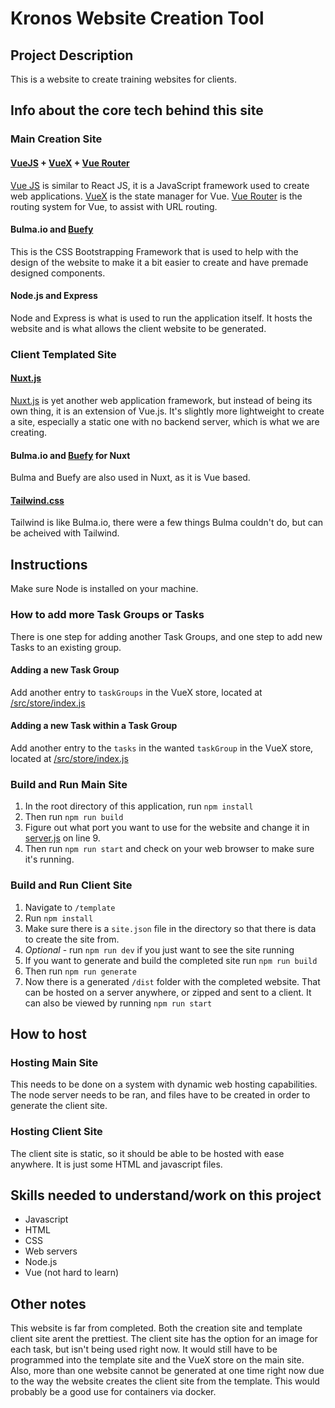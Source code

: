 # Kronos Website Creation Tool

## Project Description

This is a website to create training websites for clients.

## Info about the core tech behind this site

### Main Creation Site

#### [VueJS](https://vuejs.org/) + [VueX](https://vuex.vuejs.org/) + [Vue Router](https://router.vuejs.org/)

[Vue JS](https://vuejs.org/) is similar to React JS, it is a JavaScript framework used to create web applications. [VueX](https://vuex.vuejs.org/) is the state manager for Vue. [Vue Router](https://router.vuejs.org/) is the routing system for Vue, to assist with URL routing.

#### Bulma.io and [Buefy](https://buefy.org/)

This is the CSS Bootstrapping Framework that is used to help with the design of the website to make it a bit easier to create and have premade designed components.

#### Node.js and Express

Node and Express is what is used to run the application itself. It hosts the website and is what allows the client website to be generated.

### Client Templated Site

#### [Nuxt.js](https://nuxtjs.org/)

[Nuxt.js](https://nuxtjs.org/) is yet another web application framework, but instead of being its own thing, it is an extension of Vue.js. It's slightly more lightweight to create a site, especially a static one with no backend server, which is what we are creating.

#### Bulma.io and [Buefy](https://buefy.org/) for Nuxt

Bulma and Buefy are also used in Nuxt, as it is Vue based.

#### [Tailwind.css](https://tailwindui.com/)

Tailwind is like Bulma.io, there were a few things Bulma couldn't do, but can be acheived with Tailwind.

## Instructions

Make sure Node is installed on your machine.

### How to add more Task Groups or Tasks

There is one step for adding another Task Groups, and one step to add new Tasks to an existing group.

#### Adding a new Task Group

Add another entry to `taskGroups` in the VueX store, located at [/src/store/index.js](/src/store/index.js)

#### Adding a new Task within a Task Group

Add another entry to the `tasks` in the wanted `taskGroup` in the VueX store, located at [/src/store/index.js](/src/store/index.js)

### Build and Run Main Site

1. In the root directory of this application, run `npm install`
2. Then run `npm run build`
3. Figure out what port you want to use for the website and change it in [server.js](/server.js) on line 9.
4. Then run `npm run start` and check on your web browser to make sure it's running.

### Build and Run Client Site

1. Navigate to `/template`
2. Run `npm install`
3. Make sure there is a `site.json` file in the directory so that there is data to create the site from.
4. *Optional* - run `npm run dev` if you just want to see the site running
5. If you want to generate and build the completed site run `npm run build`
6. Then run `npm run generate`
7. Now there is a generated `/dist` folder with the completed website. That can be hosted on a server anywhere, or zipped and sent to a client. It can also be viewed by running `npm run start`

## How to host

### Hosting Main Site

This needs to be done on a system with dynamic web hosting capabilities. The node server needs to be ran, and files have to be created in order to generate the client site.

### Hosting Client Site

The client site is static, so it should be able to be hosted with ease anywhere. It is just some HTML and javascript files.

## Skills needed to understand/work on this project

- Javascript
- HTML
- CSS
- Web servers
- Node.js
- Vue (not hard to learn)

## Other notes

This website is far from completed. Both the creation site and template client site arent the prettiest. The client site has the option for an image for each task, but isn't being used right now. It would still have to be programmed into the template site and the VueX store on the main site. Also, more than one website cannot be generated at one time right now due to the way the website creates the client site from the template. This would probably be a good use for containers via docker.